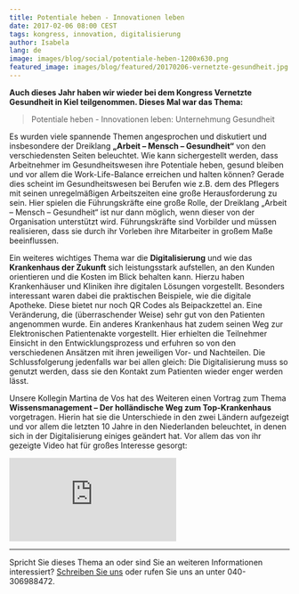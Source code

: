 ```yaml
---
title: Potentiale heben - Innovationen leben
date: 2017-02-06 08:00 CEST
tags: kongress, innovation, digitalisierung
author: Isabela
lang: de
image: images/blog/social/potentiale-heben-1200x630.png
featured_image: images/blog/featured/20170206-vernetzte-gesundheit.jpg
---
```


**Auch dieses Jahr haben wir wieder bei dem Kongress Vernetzte Gesundheit in Kiel teilgenommen. Dieses Mal war das Thema:**

> Potentiale heben - Innovationen leben: Unternehmung Gesundheit

Es wurden viele spannende Themen angesprochen und diskutiert und insbesondere der Dreiklang **„Arbeit – Mensch – Gesundheit“** von den verschiedensten Seiten beleuchtet. Wie kann sichergestellt werden, dass Arbeitnehmer im Gesundheitswesen ihre Potentiale heben, gesund bleiben und vor allem die Work-Life-Balance erreichen und halten können? Gerade dies scheint im Gesundheitswesen bei Berufen wie z.B. dem des Pflegers mit seinen unregelmäßigen Arbeitszeiten eine große Herausforderung zu sein. Hier spielen die Führungskräfte eine große Rolle, der Dreiklang „Arbeit – Mensch – Gesundheit“ ist nur dann möglich, wenn dieser von der Organisation unterstützt wird. Führungskräfte sind Vorbilder und müssen realisieren, dass sie durch ihr Vorleben ihre Mitarbeiter in großem Maße beeinflussen.

Ein weiteres wichtiges Thema war die **Digitalisierung** und wie das **Krankenhaus der Zukunft** sich leistungsstark aufstellen, an den Kunden orientieren und die Kosten im Blick behalten kann. Hierzu haben Krankenhäuser und Kliniken ihre digitalen Lösungen vorgestellt. Besonders interessant waren dabei die praktischen Beispiele, wie die digitale Apotheke. Diese bietet nur noch QR Codes als Beipackzettel an. Eine Veränderung, die (überraschender Weise) sehr gut von den Patienten angenommen wurde. Ein anderes Krankenhaus hat zudem seinen Weg zur Elektronischen Patientenakte vorgestellt. Hier erhielten die Teilnehmer Einsicht in den Entwicklungsprozess und erfuhren so von den verschiedenen Ansätzen mit ihren jeweiligen Vor- und Nachteilen. Die Schlussfolgerung jedenfalls war bei allen gleich: Die Digitalisierung muss so genutzt werden, dass sie den Kontakt zum Patienten wieder enger werden lässt.

Unsere Kollegin Martina de Vos hat des Weiteren einen Vortrag zum Thema **Wissensmanagement – Der holländische Weg zum Top-Krankenhaus** vorgetragen. Hierin hat sie die Unterschiede in den zwei Ländern aufgezeigt und vor allem die letzten 10 Jahre in den Niederlanden beleuchtet, in denen sich in der Digitalisierung einiges geändert hat. Vor allem das von ihr gezeigte Video hat für großes Interesse gesorgt:

<iframe src="https://www.youtube.com/embed/4meKUgypYmc?rel=0&amp;showinfo=0&amp;cc_lang_pref=de&amp;cc_load_policy=1" frameborder="0" allowfullscreen></iframe>

---

Spricht Sie dieses Thema an oder sind Sie an weiteren Informationen interessiert? [Schreiben Sie uns](mailto:info@defactolearning.de) oder rufen Sie uns an unter 040-306988472.
